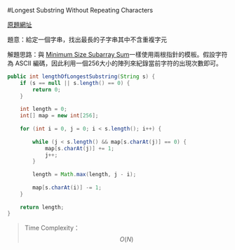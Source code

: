 #Longest Substring Without Repeating Characters

[原題網址](http://www.lintcode.com/en/problem/longest-substring-without-repeating-characters/)

題意：給定一個字串，找出最長的子字串其中不含重複字元

解題思路：與 [Minimum Size Subarray Sum](array/minimum_size_subarray_sum.md)一樣使用兩根指針的模板。假設字符為 ASCII 編碼，因此利用一個256大小的陣列來紀錄當前字符的出現次數即可。

```java
public int lengthOfLongestSubstring(String s) {
    if (s == null || s.length() == 0) {
        return 0;
    }
    
    int length = 0;
    int[] map = new int[256];
    
    for (int i = 0, j = 0; i < s.length(); i++) {
        
        while (j < s.length() && map[s.charAt(j)] == 0) {
            map[s.charAt(j)] += 1;
            j++;
        }
        
        length = Math.max(length, j - i);
        
        map[s.charAt(i)] -= 1;
    }
    
    return length;
}
```

>Time Complexity：$$O(N)$$